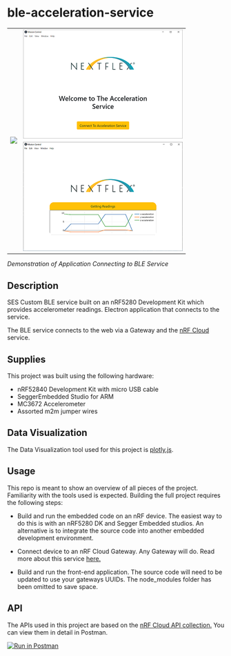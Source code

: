 # ble-acceleration-service

<table style="border: none;">
  <tr>
    <td rowspan="2">
      <img src="./img/acceleration_service.gif">
    </td>
    <td>
      <img src="./img/accelerationservice_welcome.PNG">
    </td>
  </tr>
  <tr>
    <td>
      <img src="./img/accelerationservice_readings.PNG">
    </td>
  </tr>
  </col>
</table>

_Demonstration of Application Connecting to BLE Service_

## Description

SES Custom BLE service built on an nRF5280 Development Kit which provides accelerometer readings.
Electron application that connects to the service.

The BLE service connects to the web via a Gateway and the [nRF Cloud](https://nrfcloud.com/#/) service.

## Supplies

This project was built using the following hardware:
* nRF52840 Development Kit with micro USB cable
* SeggerEmbedded Studio for ARM
* MC3672 Accelerometer
* Assorted m2m jumper wires

## Data Visualization

The Data Visualization tool used for this project is [plotly.js](https://plotly.com/javascript/).

## Usage

This repo is meant to show an overview of all pieces of the project. Familiarity with the tools used is expected.
Building the full project requires the following steps:

- Build and run the embedded code on an nRF device. The easiest way to do this is with an nRF5280 DK and Segger
  Embedded studios. An alternative is to integrate the source code into another embedded development environment.

- Connect device to an nRF Cloud Gateway. Any Gateway will do. Read more about this service [here.](https://nrfcloud.com/#/)

- Build and run the front-end application. The source code will need to be updated to use your gateways UUIDs.
  The node_modules folder has been omitted to save space.

## API

The APIs used in this project are based on the [nRF Cloud API collection.](https://api.nrfcloud.com/v1/)
You can view them in detail in Postman.

[![Run in Postman](https://run.pstmn.io/button.svg)](https://app.getpostman.com/run-collection/d832d4ce380b450ef389)
